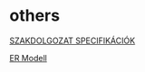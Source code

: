 # others
[SZAKDOLGOZAT SPECIFIKÁCIÓK](https://docs.google.com/document/d/e/2PACX-1vQGrIN_FE350mGddcSFreGNS8bQFb1wwqTCvuMl8wVSpnXEt8DCBFPUkk09WE5_uw/pub)

[ER Modell](https://viewer.diagrams.net/?tags=%7B%7D&highlight=0000FF&edit=_blank&layers=1&nav=1#R7V1bd9q4Fv41PMKy5Ivsx4Qk7ZlpOpl25pzpeTNYBU8MYoxIQn%2F9yFgGWxLgBtsSCV1ZBcv3vb991damZw9nLx%2FScDG9JxFOetCKXnr2TQ9C6EHYy%2F6saJ2PABA4%2BcgkjSM%2Bthv4Gv%2FAfNDio6s4wsvKgZSQhMaL6uCYzOd4TCtjYZqS5%2Bph30lSvesinPA7WruBr%2BMwwdJh%2F4sjOs1HfYh24x9xPJkWdwZekO%2BZhcXB%2FMLLaRiR59KQfduzhykhNP82exniJKNeQZf8vLs9e7cPluI5rXPCp6sAf6LjUbz65eHp0%2BiP2ezzb33g84ej6%2BKNccQIwDfnZM4%2BrtmjL7JNTmSSsrGUrOYRzq5tsS2S0imZkHmYfCJkwQYBG%2FwbU7rmLA1XlLChKZ0lfG8SjnByHY4fJ5tLDUmSXfcmwt%2FDVUKzu9KUPGJ5%2FDuZ07twFicZpj7i5AnTeBzyHfx2APBt%2BXQ8j64yYOxej43cxUnCX0WmKyf1kqzSMT5ETI7PMJ1geug4Oz8wo3TpDpxtHzCZYZqu2QEpTkIaP1WhGHJET7bH7ZjOvnC%2B%2FwQGtgDtHgOMxOn6r%2Bz8gVtsfivvu3nhF8%2B31nzrHWMHmoUdcMHO%2BWAHmIUdaAB2Lsipg5zALODYF%2BCcCXAKN7455PBTH0jMnhlaPNLoe747sHb%2FEIcIDzv6yBkEpX9%2BUL1B%2Fh78mgI6tw9ZC7C3DyHsz%2B5%2F9UZ9evcnGX359vBnH7h1AHs6OF9i%2Blfp%2B7cCjOz7DpnZRgHMJXtxKkBkM1YCyTEQleywhSqW2BogdEw0NlsPOI0ZjXFawaWAmcaAqmaR1xIukc3I4gXQzv8HVVwGVltAPESNpzBZ8TfqQW%2BraSoI9f5ZkWJHf7mB3BU7ANiLlw2Hiv3s2yT7HK6WlD1fuiyuyB4wv2i%2BX5KAKtyfpzHFXxfhhpnPabioQnsvAJ5wSvHLQdVSsMKHbpX4Dt9%2B3gX2wOIMmZaCesfaz%2FaTDJndHjtuZ4uErPH5cAN4lsSNoEtmOAa4o6CqPt0jytNUv6JiVm6%2FzML5WmVYuLlidsMKyiZrEIBiW222sg21zXiNiXBq%2BjI2MsoL9vWl7tResG682nvx2oSb0yi%2B1C5IR66yXST81mqN2rIP4rRn9H5LI5MdEBdUCQ9kiwegwuR5bZk8F%2BlXIW%2FE5L1ePbhmqQdga9UObnva4SEl0WpMjdUPgnaAA0V40q16MGJiCL6J7P7O2XXLru5BN%2FcEnQJr%2BrRORz6Ha3kDCzkIQNd3Aiik54DL2AwD33d85HmBH6DqDfL3bU3nBJLOGf4%2FXgxJhGX8J0m8WOJu%2FAUkqOI%2B8JBCKXQaJRdKqkyshylD%2FGe9tPIcIbnjq%2FRnt6SSs23DqyhKs6SMTlL5UISVAbSCEq0%2BhzPN8hdYAqaAq5tM%2BzOGKzER%2B5%2BbkqOz2uvldEtRV6SopR160NHm5RjvrFSycoXj0rSzYtf0VWyvI2cFeVWU2oE38AOw%2FRMmD1v2TmCtycMLPgdIO0C7yuAh99Ckou1b3QLUhER0tQZsFxe%2BhSgR6MY17AjXHqgqXsnot43kwAQk245QRWE59tnjGdUH9IGSkFZR3nhV9j6UO6J7IRQn1cK8wioI4Qp0u03d2nK8a0AMZwtEsbWnUAp1WqLTQ7ieYc4VfXkBAZcQaa7IsOVo99aEXBMSMeXqJpQnEUpKC%2FCCIGxkWkAIuADSL6QandpXRN8l9wG9CU%2F4BHuP6hr8pu39aYBDe2V4uQjnvVNmPn%2BNsyf%2Bkb1sEka9od27Zh7lXUkR5LfYNxE6JbPRanlcF5yIiSZUiSeoEl9WzcoaT9SWIgkMWKwAzNEIxhZpmValBUREtl2WJddl8YKJz6vZiMVhWj0E4AtzVqimf%2BC2JdZQv1hbF7E%2BKtaGVVf1od2xWMsFVb%2BvwjmN6XpTLcmAqFWwbUsU7JoGuzXPP9A3H2ji6kJjJdszVbI5ksWyvLYFXc4BMEGnOHpI47HmJJwo5MDSHN17JljvgWf7FQs%2BsAA8IuvK3Pjbi%2BGdujG827Rwn7aETI7hi6Jj7ZlwJNhZdeWN0tSK8wjNiaG%2B2PgNyox%2FnjLjSzIj5a63QsQjUdPy164gW74qfd2taBUV4IfIugkAjKWp4E4BxWqpTiN%2BZEBcYNRiqf2RQYuLpeoquaINnyFazpW13JA55xPCuIWX4zRe0JjMtUocEDwEiJQOgtOpg2CezMH3t0KxiGTPzLMoHrskc18wDeNkExHrXYSx7XZRuAzKlT0de%2BPexRtvTmbqdsgyTGbkGq4sXZxli%2Bcfw7neZLFkofSLjHmlz2ewQHbbEeZA15g9%2BeQTBPI8U0pINmIXLd2clq4LCsPCCU9ONN7jZB0%2FsrHHLK7Ia3zSOPu8AqMwf0dKfrBDssIfAUFnVOEj9lCBivlCW2EDxEUxr%2BGFen6plg1opbljjTp63kMBedUoxnJeNdPQ3JRfI80dC6k8PgeItEqr3GCgubaLeRYhrt%2Fpr4aElwW5AZEV1ptDT39rE2RAVR5z3ILKBCAYWNDACUAdeT5UN3wyzDAjOX6SF%2BjzxJ%2BBlfjCwiRPd3zlv9W1%2BaZW1SBFvVw3jYNOEzu5ym0zuXXDRO31AnUiJxuQx74r9mpRtmpBqnmw1mRSX5rQ0FUuxgqzokTuHIRZrmT7Oo0XZy%2FLjtjOS7nKze9UloFMUd2yfCl3VQqFItQ9B1mWQ9%2BNYf6D0DA5b2kW%2B9cD7ZY50NcpSD1bfhFlJZsUsa0ZS830VK4HNWJmo0vVxMVptcvbGyhVOwScEkH%2Fm08ELPOPNOGb5FGiXO2pgD1kUhBzP%2BWgWDmpaomuyji0ls2HEunkZhPshWmVFmEST%2BaZTmUvnmXlrjOyMI2UXPEdsziKstOvU7yMf4SjzaUyNbLIpGrzEu51z73JrsWU65KrMEkFclX0nekhYagJdtiBkACScayaWhGXtDXGDLn%2Fx%2F37YYbYC0szL%2BTlwXLs8FZ5gQRW6JYLOdv1fpSUwAvFr0Z1yorCYO393YCmfsevdgOYSl7saIn48bKcnsoJPer5Kon1U%2FmoDkJWNUdlvaa3pc9PhVT6ZuhP4nhXSYpDD9nG9HzeeSe7uMIBF5vwHP41kk5LdE5zXTyxzbeqSKetLjxKFsv1Uu%2FHe%2BkjX0hV2ZqNprwY5v34L9KvgCkaXnTrwbzrkNcVejlq9uwVP%2FDwnhSVwIy%2BbkUFZNdgOIzpWmLJT%2BYbTzSvgZg1g7VXD%2B3a3zZPLNnIFqVOTXQ%2FOIlm22WL28xWm4tH2GZKMj9wu%2B8De6npPYlwdsS%2F)
